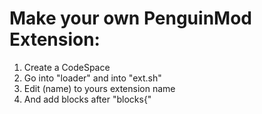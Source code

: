 # Make your own PenguinMod Extension:
1. Create a CodeSpace <br>
2. Go into "loader" and into "ext.sh" <br>
3. Edit (name) to yours extension name <br>
4. And add blocks after "blocks{"
